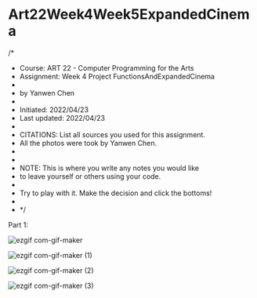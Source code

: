 # Art22Week4Week5ExpandedCinema

/*
 * Course: ART 22  - Computer Programming for the Arts
 * Assignment: Week 4 Project FunctionsAndExpandedCinema
 *
 * by Yanwen Chen
 *
 * Initiated: 2022/04/23
 * Last updated: 2022/04/23
 *
 * CITATIONS: List all sources you used for this assignment.
 * All the photos were took by Yanwen Chen.
 *
 *
 * NOTE: This is where you write any notes you would like
 * to leave yourself or others using your code.
 *
 * Try to play with it. Make the decision and click the bottoms!
 *
 * */

Part 1:

![ezgif com-gif-maker](https://user-images.githubusercontent.com/91364746/165022506-99985b2d-fa3f-450c-a8ec-fd5be5f2d99f.gif)

![ezgif com-gif-maker (1)](https://user-images.githubusercontent.com/91364746/165022565-fa266c86-d42e-4372-91a0-3fb34540089b.gif)

![ezgif com-gif-maker (2)](https://user-images.githubusercontent.com/91364746/165022719-e31bde72-ad1c-43d7-adaf-20533aa966ed.gif)

![ezgif com-gif-maker (3)](https://user-images.githubusercontent.com/91364746/165022635-dadc7a30-ff1e-4ab7-b6ae-a491de04b86c.gif)
